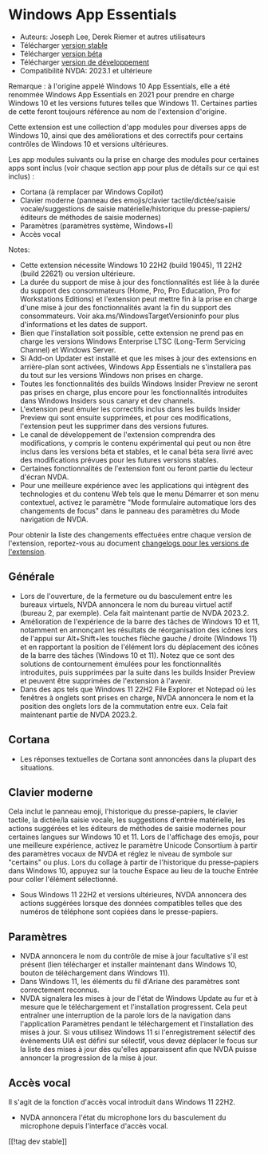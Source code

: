 # Windows App Essentials #

* Auteurs: Joseph Lee, Derek Riemer et autres utilisateurs
* Télécharger [version stable][1]
* Télécharger [version béta][2]
* Télécharger [version de développement][3]
* Compatibilité NVDA: 2023.1 et ultérieure

Remarque : à l'origine appelé Windows 10 App Essentials, elle a été renommée
Windows App Essentials en 2021 pour prendre en charge Windows 10 et les
versions futures telles que Windows 11. Certaines parties de cette feront
toujours référence au nom de l'extension d'origine.

Cette extension est une collection d'app modules pour diverses apps de
Windows 10, ainsi que des améliorations et des correctifs pour certains
contrôles de Windows 10 et versions ultérieures.

Les app modules suivants ou la prise en charge des modules pour certaines
apps sont inclus (voir chaque section app pour plus de détails sur ce qui
est inclus) :

* Cortana (à remplacer par Windows Copilot)
* Clavier moderne (panneau des emojis/clavier tactile/dictée/saisie
  vocale/suggestions de saisie matérielle/historique du
  presse-papiers/éditeurs de méthodes de saisie modernes)
* Paramètres (paramètres système, Windows+I)
* Accès vocal

Notes:

* Cette extension nécessite Windows 10 22H2 (build 19045), 11 22H2 (build
  22621) ou version ultérieure.
* La durée du support de mise à jour des fonctionnalités est liée à la durée
  du support des consommateurs (Home, Pro, Pro Education, Pro for
  Workstations Editions) et l'extension peut mettre fin à la prise en charge
  d'une mise à jour des fonctionnalités avant la fin du support des
  consommateurs. Voir aka.ms/WindowsTargetVersioninfo pour plus
  d'informations et les dates de support.
* Bien que l'installation soit possible, cette extension ne prend pas en
  charge les versions Windows Enterprise LTSC (Long-Term Servicing Channel)
  et Windows Server.
* Si Add-on Updater est installé et que les mises à jour des extensions en
  arrière-plan sont activées, Windows App Essentials ne s'installera pas du
  tout sur les versions Windows non prises en charge.
* Toutes les fonctionnalités des builds Windows Insider Preview ne seront
  pas prises en charge, plus encore pour les fonctionnalités introduites
  dans Windows Insiders sous canary et dev channels.
* L'extension peut émuler les correctifs inclus dans les builds Insider
  Preview qui sont ensuite supprimées, et pour ces modifications,
  l'extension peut les supprimer dans des versions futures.
* Le canal de développement de l'extension comprendra des modifications, y
  compris le contenu expérimental qui peut ou non être inclus dans les
  versions béta et stables, et le canal béta sera livré avec des
  modifications prévues pour les futures versions stables.
* Certaines fonctionnalités de l'extension font ou feront partie du lecteur
  d'écran NVDA.
* Pour une meilleure expérience avec les applications qui intègrent des
  technologies et du contenu Web tels que le menu Démarrer et son menu
  contextuel, activez le paramètre "Mode formulaire automatique lors des
  changements de focus" dans le panneau des paramètres du Mode navigation de
  NVDA.

Pour obtenir la liste des changements effectuées entre chaque version de
l'extension, reportez-vous au document [changelogs pour les versions de
l'extension][4].

## Générale

* Lors de l'ouverture, de la fermeture ou du basculement entre les bureaux
  virtuels, NVDA annoncera le nom du bureau virtuel actif (bureau 2, par
  exemple). Cela fait maintenant partie de NVDA 2023.2.
* Amélioration de l'expérience de la barre des tâches de Windows 10 et 11,
  notamment en annonçant les résultats de réorganisation des icônes lors de
  l'appui sur Alt+Shift+les touches flèche gauche / droite (Windows 11) et
  en rapportant la position de l'élément lors du déplacement des icônes de
  la barre des tâches  (Windows 10 et 11). Notez que ce sont des solutions
  de contournement émulées pour les fonctionnalités introduites, puis
  supprimées par la suite dans les builds Insider Preview et peuvent être
  supprimées de l'extension à l'avenir.
* Dans des aps  tels que Windows 11 22H2 File Explorer et Notepad  où les
  fenêtres à onglets sont prises en charge, NVDA annoncera le nom et la
  position des onglets lors de la commutation entre eux. Cela fait
  maintenant partie de NVDA 2023.2.

## Cortana

* Les réponses textuelles de Cortana sont annoncées dans la plupart des
  situations.

## Clavier moderne

Cela inclut le panneau emoji, l'historique du presse-papiers, le clavier
tactile, la dictée/la saisie vocale, les suggestions d'entrée matérielle,
les actions suggérées et les éditeurs de méthodes de saisie modernes pour
certaines langues sur Windows 10 et 11. Lors de l'affichage des emojis, pour
une meilleure expérience, activez le paramètre Unicode Consortium à partir
des paramètres vocaux de NVDA et réglez le niveau de symbole sur "certains"
ou plus. Lors du collage à partir de l'historique du presse-papiers dans
Windows 10, appuyez sur la touche Espace au lieu de la touche Entrée pour
coller l'élément sélectionné.

* Sous Windows 11 22H2 et versions ultérieures, NVDA annoncera des actions
  suggérées lorsque des données compatibles telles que des numéros de
  téléphone sont copiées dans le presse-papiers.

## Paramètres

* NVDA annoncera le nom du contrôle de mise à jour facultative s'il est
  présent (lien télécharger et installer maintenant dans Windows 10, bouton
  de téléchargement dans Windows 11).
* Dans Windows 11, les éléments du fil d'Ariane des paramètres sont
  correctement reconnus.
* NVDA signalera les mises à jour de l'état de Windows Update au fur et à
  mesure que le téléchargement et l'installation progressent. Cela peut
  entraîner une interruption de la parole lors de la navigation dans
  l'application Paramètres pendant le téléchargement et l'installation des
  mises à jour. Si vous utilisez Windows 11 si l'enregistrement sélectif des
  événements UIA est défini sur sélectif, vous devez déplacer le focus sur
  la liste des mises à jour dès qu'elles apparaissent afin que NVDA puisse
  annoncer la progression de la mise à jour.

## Accès vocal

Il s'agit de la fonction d'accès vocal introduit dans Windows 11 22H2.

* NVDA annoncera l'état du microphone lors du basculement du microphone
  depuis l'interface d'accès vocal.

[[!tag dev stable]]

[1]: https://www.nvaccess.org/addonStore/legacy?file=wintenApps

[2]: https://www.nvaccess.org/addonStore/legacy?file=wintenApps-beta

[3]: https://www.nvaccess.org/addonStore/legacy?file=wintenApps-dev

[4]: https://github.com/josephsl/wintenapps/wiki/w10changelog
